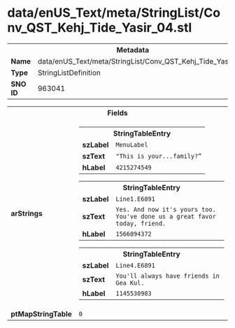 <h1>data/enUS_Text/meta/StringList/Conv_QST_Kehj_Tide_Yasir_04.stl</h1><table><tr><th colspan="100%">Metadata</th></tr><tr><td><b>Name</b></td><td>data/enUS_Text/meta/StringList/Conv_QST_Kehj_Tide_Yasir_04.stl</td></tr><tr><td><b>Type</b></td><td>StringListDefinition</td></tr><tr><td><b>SNO ID</b></td><td>963041</td></tr></table>

<table><tr><th colspan="100%">Fields</th></tr><tr><td><b>arStrings</b></td><td><table><tr><th colspan="100%">StringTableEntry</th></tr><tr><td><b>szLabel</b></td><td><code>MenuLabel</code></td></tr><tr><td><b>szText</b></td><td><code>"This is your...family?”</code></td></tr><tr><td><b>hLabel</b></td><td><code>4215274549</code></td></tr></table>


<table><tr><th colspan="100%">StringTableEntry</th></tr><tr><td><b>szLabel</b></td><td><code>Line1.E6891</code></td></tr><tr><td><b>szText</b></td><td><code>Yes. And now it's yours too. You've done us a great favor today, friend.</code></td></tr><tr><td><b>hLabel</b></td><td><code>1566094372</code></td></tr></table>


<table><tr><th colspan="100%">StringTableEntry</th></tr><tr><td><b>szLabel</b></td><td><code>Line4.E6891</code></td></tr><tr><td><b>szText</b></td><td><code>You'll always have friends in Gea Kul.</code></td></tr><tr><td><b>hLabel</b></td><td><code>1145530983</code></td></tr></table>


</td></tr><tr><td><b>ptMapStringTable</b></td><td><code>0</code></td></tr></table>

